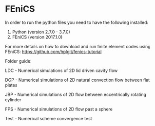 # FEniCS

In order to run the python files you need to have the following installed:

1) Python (version 2.7.0 - 3.7.0)
2) FEniCS (version 2017.1.0)

For more details on how to download and run finite element codes using FEniCS: https://github.com/hplgit/fenics-tutorial

Folder guide:

LDC - Numerical simulations of 2D lid driven cavity flow

DGP - Numerical simulations of 2D natural convection flow between flat plates

JBP - Numerical simulations of 2D flow between eccentrically rotating cylinder

FPS - Numerical simulations of 2D flow past a sphere

Test - Numerical scheme convergence test
